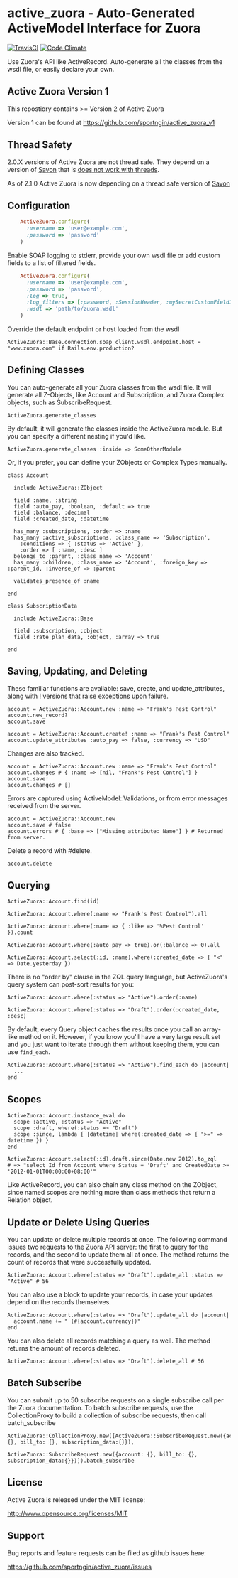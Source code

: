 # active_zuora - Auto-Generated ActiveModel Interface for Zuora

[![TravisCI](https://secure.travis-ci.org/sportngin/active_zuora.png "TravisCI")](http://travis-ci.org/sportngin/active_zuora "Travis-CI ActiveZuora") [![Code Climate](https://codeclimate.com/github/sportngin/active_zuora.png)](https://codeclimate.com/github/sportngin/active_zuora)

Use Zuora's API like ActiveRecord.  Auto-generate all the classes from the wsdl file, or easily declare your own.

## Active Zuora Version 1
This repostiory contains >= Version 2 of Active Zuora

Version 1 can be found at https://github.com/sportngin/active_zuora_v1

## Thread Safety
2.0.X versions of Active Zuora are not thread safe. They depend on a version of [Savon](https://github.com/savonrb/savon) that is [does not work with threads](https://github.com/savonrb/savon/issues/259).

As of 2.1.0  Active Zuora is now depending on a thread safe version of [Savon](https://github.com/savonrb/savon)


## Configuration

```ruby
    ActiveZuora.configure(
      :username => 'user@example.com',
      :password => 'password'
    )
```

Enable SOAP logging to stderr, provide your own wsdl file or add custom
fields to a list of filtered fields.

```ruby
    ActiveZuora.configure(
      :username => 'user@example.com',
      :password => 'password',
      :log => true,
      :log_filters => [:password, :SessionHeader, :mySecretCustomField1, :mySecretCustomField1], # Defaults to [:password, :SessionHeader]
      :wsdl => 'path/to/zuora.wsdl'
    )
```
Override the default endpoint or host loaded from the wsdl

```
ActiveZuora::Base.connection.soap_client.wsdl.endpoint.host = "www.zuora.com" if Rails.env.production?
````

## Defining Classes

You can auto-generate all your Zuora classes from the wsdl file.  It will generate all Z-Objects, like Account and Subscription, and Zuora Complex objects, such as SubscribeRequest.

    ActiveZuora.generate_classes

By default, it will generate the classes inside the ActiveZuora module.  But you can specify a different nesting if you'd like.

    ActiveZuora.generate_classes :inside => SomeOtherModule

Or, if you prefer, you can define your ZObjects or Complex Types manually.

    class Account

      include ActiveZuora::ZObject

      field :name, :string
      field :auto_pay, :boolean, :default => true
      field :balance, :decimal
      field :created_date, :datetime

      has_many :subscriptions, :order => :name
      has_many :active_subscriptions, :class_name => 'Subscription',
        :conditions => { :status => 'Active' },
        :order => [ :name, :desc ]
      belongs_to :parent, :class_name => 'Account'
      has_many :children, :class_name => 'Account', :foreign_key => :parent_id, :inverse_of => :parent

      validates_presence_of :name

    end

    class SubscriptionData

      include ActiveZuora::Base

      field :subscription, :object
      field :rate_plan_data, :object, :array => true

    end

## Saving, Updating, and Deleting

These familiar functions are available: save, create, and update_attributes, along with ! versions that raise exceptions upon failure.

    account = ActiveZuora::Account.new :name => "Frank's Pest Control"
    account.new_record?
    account.save

    account = ActiveZuora::Account.create! :name => "Frank's Pest Control"
    account.update_attributes :auto_pay => false, :currency => "USD"

Changes are also tracked.

    account = ActiveZuora::Account.new :name => "Frank's Pest Control"
    account.changes # { :name => [nil, "Frank's Pest Control"] }
    account.save!
    account.changes # []

Errors are captured using ActiveModel::Validations, or from error messages received from the server.

    account = ActiveZuora::Account.new
    account.save # false
    account.errors # { :base => ["Missing attribute: Name"] } # Returned from server.

Delete a record with #delete.

    account.delete

## Querying

    ActiveZuora::Account.find(id)

    ActiveZuora::Account.where(:name => "Frank's Pest Control").all

    ActiveZuora::Account.where(:name => { :like => '%Pest Control' }).count

    ActiveZuora::Account.where(:auto_pay => true).or(:balance => 0).all

    ActiveZuora::Account.select(:id, :name).where(:created_date => { "<" => Date.yesterday })

There is no "order by" clause in the ZQL query language, but ActiveZuora's query system can post-sort results for you:

    ActiveZuora::Account.where(:status => "Active").order(:name)

    ActiveZuora::Account.where(:status => "Draft").order(:created_date, :desc)

By default, every Query object caches the results once you call an array-like method on it.  However, if you know you'll have a very large result set and you just want to iterate through them without keeping them, you can use `find_each`.

    ActiveZuora::Account.where(:status => "Active").find_each do |account|
      ...
    end

## Scopes

    ActiveZuora::Account.instance_eval do
      scope :active, :status => "Active"
      scope :draft, where(:status => "Draft")
      scope :since, lambda { |datetime| where(:created_date => { ">=" => datetime }) }
    end

    ActiveZuora::Account.select(:id).draft.since(Date.new 2012).to_zql
    # => "select Id from Account where Status = 'Draft' and CreatedDate >= '2012-01-01T00:00:00+08:00'"

Like ActiveRecord, you can also chain any class method on the ZObject, since named scopes are nothing more than class methods that return a Relation object.

## Update or Delete Using Queries

You can update or delete multiple records at once.  The following command issues two requests to the Zuora API server: the first to query for the records, and the second to update them all at once.  The method returns the count of records that were successfully updated.

    ActiveZuora::Account.where(:status => "Draft").update_all :status => "Active" # 56

You can also use a block to update your records, in case your updates depend on the records themselves.

    ActiveZuora::Account.where(:status => "Draft").update_all do |account|
      account.name += " (#{account.currency})"
    end

You can also delete all records matching a query as well.  The method returns the amount of records deleted.

    ActiveZuora::Account.where(:status => "Draft").delete_all # 56

## Batch Subscribe

You can submit up to 50 subscribe requests on a single subscribe call per the Zuora documentation.  To batch subscribe requests, use the CollectionProxy to build a collection of subscribe requests, then call batch_subscribe

    ActiveZuora::CollectionProxy.new([ActiveZuora::SubscribeRequest.new({account: {}, bill_to: {}, subscription_data:{}}), 
                                      ActiveZuora::SubscribeRequest.new({account: {}, bill_to: {}, subscription_data:{}})]).batch_subscribe


## License

Active Zuora is released under the MIT license:

http://www.opensource.org/licenses/MIT

## Support

Bug reports and feature requests can be filed as github issues here:

https://github.com/sportngin/active_zuora/issues
